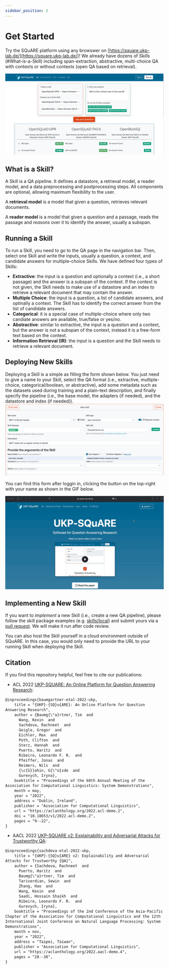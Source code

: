 ```yaml
---
sidebar_position: 2
---
```


# Get Started

Try the SQuARE platform using any browswer on [https://square.ukp-lab.de/](https://square.ukp-lab.de/)! 
We already have dozens of *Skills* (#What-is-a-Skill) including span-extraction, abstractive, multi-choice QA 
with contexts or without contexts (open QA based on retrieval).

![demo-page](../../static/img/skill_comparison.png)

<a name="What-is-a-Skill"></a>

## What is a Skill?
A Skill is a QA pipeline. It defines a datastore, a retrieval model, a reader model, and a data preprocessing and postprocessing steps. All components are optional, allowing maximum flexibility to the user.

A **retrieval model** is a model that given a question, retrieves relevant documents.

A **reader model** is a model that given a question and a passage, reads the passage and *reasons* over it to identify the answer, usually a subspan.


## Running a Skill
To run a Skill, you need to go to the QA page in the navigation bar. Then, select one Skill and write the inputs, usually a question, a context, and candidate answers for multiple-choice Skills. We have defined four types of Skills:
- **Extractive**: the input is a question and optionally a context (i.e., a short passage) and the answer is a subspan of the context. If the context is not given, the Skill needs to make use of a datastore and an index to retrieve a relevant document that may contain the answer.
- **Multiple Choice**: the input is a question, a list of candidate answers, and optinally a context. The Skill has to identify the correct answer from the list of candidate answers.
- **Categorical**: it is a special case of multiple-choice where only two candiate answers are available, true/false or yes/no.
- **Abstractive**: similar to extractive, the input is a question and a context, but the answer is not a subspan of the context, instead it is a free-form text based on the context.
- **Information Retrieval (IR)**: the input is a question and the Skill needs to retrieve a relevant document.

<a name="Add-New-Skills"></a>

## Deploying New Skills
Deploying a Skill is a simple as filling the form shown below. You just need to give a name to your Skill, select the QA format (i.e., extractive, multiple-choice, categorical/boolean, or abstractive), add some metadata such as the datasets used during training and a plain-text description, and finally specify the pipeline (i.e., the base model, the adapters (if needed), and the datastore and index (if needed)).
![skill-creation](../../static/img/skill_creation.png)

You can find this form after loggin in, clicking the button on the top-right with your name as shown in the GIF below. 

![skill-creation](../../static/img/skill_creation_location.gif)


## Implementing a New Skill
If you want to *implement* a new Skill (i.e., create a new QA pipeline), please follow the skill package examples (e.g. [skills/local](https://github.com/UKP-SQuARE/square-core/blob/master/skills/local/skill.py)) and submit yours via a [pull request](https://github.com/UKP-SQuARE/square-core/pulls). We will make it run after code review.

You can also host the Skill yourself in a cloud environment outside of SQuARE. In this case, you would only need to provide the URL to your running Skill when deploying the Skill. 


## Citation

If you find this repository helpful, feel free to cite our publications:

- ACL 2022 [UKP-SQUARE: An Online Platform for Question Answering Research](https://aclanthology.org/2022.acl-demo.2/):
```
@inproceedings{baumgartner-etal-2022-ukp,
    title = "{UKP}-{SQ}u{ARE}: An Online Platform for Question Answering Research",
    author = {Baumg{\"a}rtner, Tim  and
      Wang, Kexin  and
      Sachdeva, Rachneet  and
      Geigle, Gregor  and
      Eichler, Max  and
      Poth, Clifton  and
      Sterz, Hannah  and
      Puerto, Haritz  and
      Ribeiro, Leonardo F. R.  and
      Pfeiffer, Jonas  and
      Reimers, Nils  and
      {\c{S}}ahin, G{\"o}zde  and
      Gurevych, Iryna},
    booktitle = "Proceedings of the 60th Annual Meeting of the Association for Computational Linguistics: System Demonstrations",
    month = may,
    year = "2022",
    address = "Dublin, Ireland",
    publisher = "Association for Computational Linguistics",
    url = "https://aclanthology.org/2022.acl-demo.2",
    doi = "10.18653/v1/2022.acl-demo.2",
    pages = "9--22",
}
```
- AACL 2022 [UKP-SQUARE v2: Explainability and Adversarial Attacks for Trustworthy QA](https://aclanthology.org/2022.aacl-demo.4/):
```
@inproceedings{sachdeva-etal-2022-ukp,
    title = "{UKP}-{SQ}u{ARE} v2: Explainability and Adversarial Attacks for Trustworthy {QA}",
    author = {Sachdeva, Rachneet  and
      Puerto, Haritz  and
      Baumg{\"a}rtner, Tim  and
      Tariverdian, Sewin  and
      Zhang, Hao  and
      Wang, Kexin  and
      Saadi, Hossain Shaikh  and
      Ribeiro, Leonardo F. R.  and
      Gurevych, Iryna},
    booktitle = "Proceedings of the 2nd Conference of the Asia-Pacific Chapter of the Association for Computational Linguistics and the 12th International Joint Conference on Natural Language Processing: System Demonstrations",
    month = nov,
    year = "2022",
    address = "Taipei, Taiwan",
    publisher = "Association for Computational Linguistics",
    url = "https://aclanthology.org/2022.aacl-demo.4",
    pages = "28--38",
}
```
